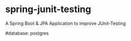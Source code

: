 # spring-junit-testing
A Spring Boot &amp; JPA Application to improve JUnit-Testing

#database:
postgres
